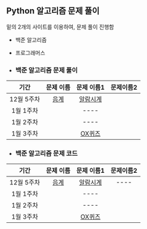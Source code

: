 ## Python 알고리즘 문제 풀이

밑의 2개의 사이트를 이용하여, 문제 풀이 진행함
* 백준 알고리즘
* 프로그래머스

* ### 백준 알고리즘 문제 풀이

|기간|문제 이름|문제 이름1|문제이름2|
|:-------:|:-------:|:-------:|:--------:|
|12월 5주차|[음계](https://www.acmicpc.net/problem/2920)|[알람시계](https://www.acmicpc.net/problem/2884)
|1월 1주차||----||----||----|
|1월 2주차||----||----||----|
|1월 3주차||[OX퀴즈](https://www.acmicpc.net/problem/8958)||----||----|


* ### 백준 알고리즘 문제 코드
|기간|문제 이름|문제 이름1|문제이름2|
|:-------:|:-------:|:-------:|:--------:|
|12월 5주차|[음계](src/음계.java)|[알람시계](src/알람시계.java)|----|
|1월 1주차||----||----||----|
|1월 2주차||----||----||----|
|1월 3주차||[OX퀴즈](src/8958번.py)||----||----|
